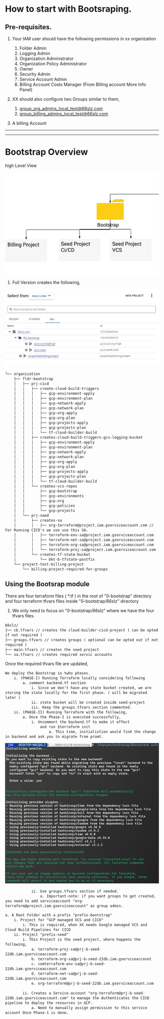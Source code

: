 # How to start with Bootsraping. 

## Pre-requisites. 

1. Your IAM user should have the following permissions in xx organization
   1. Folder Admin
   2. Logging Admin
   3. Organization Administrator
   4. Organization Policy Administrator
   5. Owner
   6. Security Admin
   7. Service Account Admin
   8. Billing Account Costs Manager (From Billing account More Info Panel)

2. XX should also configure two Groups similar to them, 
   1. group_org_admins_local_test@66slz.com
   2. group_billing_admins_local_test@66slz.com

3. A billing Account  

---
---
# Bootstrap Overview 
high Level View

![bootstrap](./images/bootstrap.jpg)

1. Full Version creates the following, 

![image](./images/skz-full.jpg)

```
└── organization
    ├── fldr-bootstrap
    │   ├── prj-cicd
    │   │   ├── create-cloud-build-triggers
    │   │   │   ├── gcp-environment-apply
    │   │   │   ├── gcp-environment-plan
    │   │   │   ├── gcp-network-apply
    │   │   │   ├── gcp-network-plan
    │   │   │   ├── gcp-org-apply
    │   │   │   ├── gcp-org-plan
    │   │   │   ├── gcp-projects-apply
    │   │   │   ├── gcp-projects-plan
    │   │   │   └── tf-cloud-builder-build
    │   │   ├── creates-cloud-build-triggers-gcs-logging-bucket
    │   │   │   ├── gcp-environment-apply
    │   │   │   ├── gcp-environment-plan
    │   │   │   ├── gcp-network-apply
    │   │   │   ├── gcp-network-plan
    │   │   │   ├── gcp-org-apply
    │   │   │   ├── gcp-org-plan
    │   │   │   ├── gcp-projects-apply
    │   │   │   ├── gcp-projects-plan
    │   │   │   └── tf-cloud-builder-build
    │   │   └── creates-vcs-repos
    │   │       ├── gcp-bootstrap
    │   │       ├── gcp-environments
    │   │       ├── gcp-org
    │   │       ├── gcp-policies
    │   │       └── gcp-projects
    │   └── prj-seed
    │       ├── creates-sa
    │       │   ├── org-terraform@project.iam.gserviceaccount.com // For Running CICD's we use use this SA. 
    │       │   ├── terraform-env-sa@project.iam.gserviceaccount.com
    │       │   ├── terraform-net-sa@project.iam.gserviceaccount.com
    │       │   ├── terraform-org-sa@project.iam.gserviceaccount.com
    │       │   └── terraform-proj-sa@project.iam.gserviceaccount.com
    │       └── creates-tf-state-bucket
    │           └── bkt-b-tfstate-postfix
    └── project-test-billing-project
        └── billing-project-required-for-groups

```
## Using the Bootsrap module

There are four terraform files ( *.tf ) in the root of "0-bootstrap" directory and four terraform tfvars files inside "0-bootstrap/66slz" directory 

1. We only need to focus on "0-bootstrap/66slz" where we have the four tfvars files. 

```
66slz/
├── cb.tfvars // creates the cloud-builder-cicd-project ( can be opted if not required )
├── groups.tfvars // creates groups ( optional can be opted out if not required )
├── main.tfvars // creates the seed project
└── sa.tfvars // creates required servic accounts
```

Once the required tfvars file are updated, 

```
We deploy the Bootstrap in twho phases. 
    i. (PHASE-I) Running Terraform locally considering following
        a. comment backend.tf section 
            i. Since we don't have any state bucket created, we are storing the state locally for the first phase. ( will be migrated later )
            ii. state bucket will be created inside seed-project
            iii. Keep the groups.tfvars section commented. 
    ii. (PHASE-II) Running Terraform with the following,  
        a. Once the Phase-I is executed successfully, 
            i. Uncomment the backend.tf to make it effect
                and run $terraform init
                    a. This time, initializtion would find the change in backend and ask you to migrate from promt. 
```

![bootstrap_initialization](./images/bootstrap-state-migration.jpg)

```
            ii. Use groups.tfvars section if needed. 
                a. Important-note: if you want groups to get created, you need to add serviceaccount "org-terraform@project.iam.gserviceaccount" as group admin. 
```



    a. A Root Folder with a prefix "prefix-bootstrap"
        i. Project for "GCP managed VCS and CICD"
            i. This is required, when XX needs Google managed VCS and Cloud Build Pipelines for CICD 
        ii. Project "prefix-seed"
            i. This Project is the seed project, where happens the following,
                a. terraform-proj-sa@prj-b-seed-22db.iam.gserviceaccount.com
                b. terraform-org-sa@prj-b-seed-22db.iam.gserviceaccount
                c. comterraform-env-sa@prj-b-seed-22db.iam.gserviceaccount.com
                d. terraform-net-sa@prj-b-seed-22db.iam.gserviceaccount.com
                e. org-terraform@prj-b-seed-22db.iam.gserviceaccount.com 

            ii. Creates a Service-account "org-terraform@prj-b-seed-22db.iam.gserviceaccount.com" to manage the Authenticates the CICD pipeline to deploy the resources in GCP. 
                a. Need to manually assign permission to this service account Once Phase-1 is done. 
        

